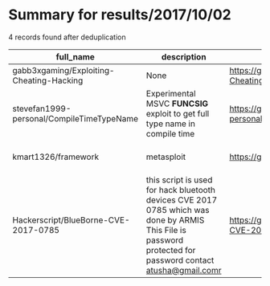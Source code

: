 
# Summary for results/2017/10/02
    
4 records found after deduplication

| full_name | description | html_url | matched_list | matched_count | pushed_at | size | stargazers_count | language | forks_count | vul_ids |
|-------------------------------------------|-------------------------------------------------------------------------------------------------------------------------------------------------------------|--------------------------------------------------------------|----------------------------------|-----------------|---------------------------|--------|--------------------|------------|---------------|-------------------|
| gabb3xgaming/Exploiting-Cheating-Hacking | None | https://github.com/gabb3xgaming/Exploiting-Cheating-Hacking | ['exploit'] | 1 | 2017-10-02 11:55:38+00:00 | 0 | 0 | | 0 | [] |
| stevefan1999-personal/CompileTimeTypeName | Experimental MSVC __FUNCSIG__ exploit to get full type name in compile time | https://github.com/stevefan1999-personal/CompileTimeTypeName | ['exploit'] | 1 | 2017-10-02 13:40:37+00:00 | 12 | 0 | C++ | 0 | [] |
| kmart1326/framework | metasploit | https://github.com/kmart1326/framework | ['metasploit module OR payload'] | 1 | 2017-10-02 14:55:53+00:00 | 0 | 0 | nan | 0 | [] |
| Hackerscript/BlueBorne-CVE-2017-0785 | this script is used for hack bluetooth devices CVE 2017 0785 which was done by ARMIS This File is password protected for password contact atusha@gmail.comr | https://github.com/Hackerscript/BlueBorne-CVE-2017-0785 | ['cve-2'] | 1 | 2017-10-02 18:21:44+00:00 | 0 | 0 | nan | 0 | ['CVE-2017-0785'] |
